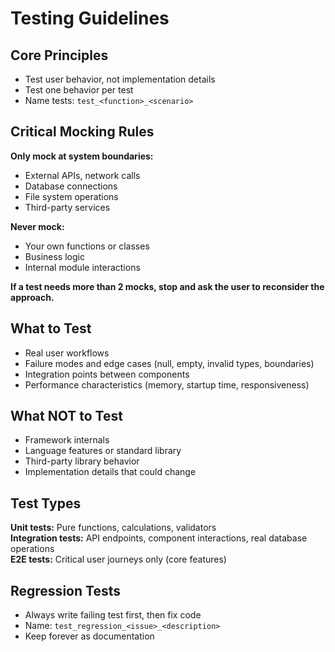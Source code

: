 # Testing Guidelines

## Core Principles
- Test user behavior, not implementation details
- Test one behavior per test
- Name tests: `test_<function>_<scenario>`

## Critical Mocking Rules

**Only mock at system boundaries:**
- External APIs, network calls
- Database connections
- File system operations
- Third-party services

**Never mock:**
- Your own functions or classes
- Business logic
- Internal module interactions

**If a test needs more than 2 mocks, stop and ask the user to reconsider the approach.**

## What to Test
- Real user workflows
- Failure modes and edge cases (null, empty, invalid types, boundaries)
- Integration points between components
- Performance characteristics (memory, startup time, responsiveness)

## What NOT to Test
- Framework internals
- Language features or standard library
- Third-party library behavior
- Implementation details that could change

## Test Types
**Unit tests:** Pure functions, calculations, validators  
**Integration tests:** API endpoints, component interactions, real database operations  
**E2E tests:** Critical user journeys only (core features)

## Regression Tests
- Always write failing test first, then fix code
- Name: `test_regression_<issue>_<description>`
- Keep forever as documentation